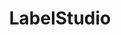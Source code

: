 ---
draft: false
title: LabelStudio
content:
  id: labelstudio
  name: LabelStudio
  logo: /images/development/others/labelstudio/logo.png
  website: https://labelstud.io/
  iframe_website: /website/development/others/labelstudio
  dashboardImage: /images/development/others/labelstudio/screenshot-1.png
  short_description: Label Studio is a multi-type data labeling and annotation tool with standardized output format
  description: Label Studio is a multi-type data labeling and annotation tool with a standardized output format. It is the most flexible data labeling platform to fine-tune LLMs, prepare training data, or validate AI models.
  features:
    - title: Integrate with your ML/AI pipeline
      description: Webhooks, Python SDK, and API allow you to authenticate, create projects, import tasks, manage model predictions, and more.
    - title: ML-assisted labeling
      description: Save time by using predictions to assist your labeling process with ML backend integration.
    - title: Multiple projects and users
      description: Support multiple projects, use cases, and data types in one platform.
    - title: Explore & understand your data
      description: Prepare and manage your dataset in our Data Manager using advanced filters.
  screenshots:
    - /images/development/others/labelstudio/screenshot-1.png
    - /images/development/others/labelstudio/screenshot-2.png
---